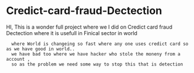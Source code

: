 # Credict-card-fraud-Dectection

HI, This is a wonder full project where we I did on Credict card fraud Dectection where it is usefull in Finical sector in world 

      where World is changeing so fast where any one uses credict card so as we have good in world..
      we have bad too where we have hacker who stole the moneny from a account ,
      so as the problem we need some way to stop this that is detection
      
